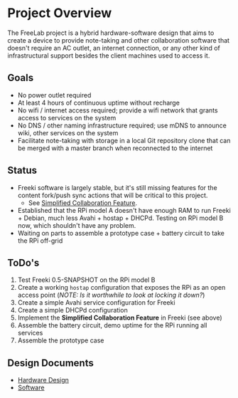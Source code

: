 <!-- Freeki metadata. Do not remove this section!
TITLE: Project Overview
-->
# Project Overview

The FreeLab project is a hybrid hardware-software design that aims to create a device to provide note-taking and other collaboration software that doesn't require an AC outlet, an internet connection, or any other kind of infrastructural support besides the client machines used to access it.

## Goals

- No power outlet required
- At least 4 hours of continuous uptime without recharge
- No wifi / internet access required; provide a wifi network that grants access to services on the system
- No DNS / other naming infrastructure required; use mDNS to announce wiki, other services on the system
- Facilitate note-taking with storage in a local Git repository clone that can be merged with a master branch when reconnected to the internet

## Status

- Freeki software is largely stable, but it's still missing features for the content fork/push sync actions that will be critical to this project.
    - See [Simplified Collaboration Feature](http://localhost:8080/wiki/Projects/Freeki/Planning/Simplified%20Collaboration%20Feature#).
- Established that the RPi model A doesn't have enough RAM to run Freeki + Debian, much less Avahi + hostap + DHCPd. Testing on RPi model B now, which shouldn't have any problem.
- Waiting on parts to assemble a prototype case + battery circuit to take the RPi off-grid

## ToDo's

1. Test Freeki 0.5-SNAPSHOT on the RPi model B
2. Create a working `hostap` configuration that exposes the RPi as an open access point (*NOTE: Is it worthwhile to look at locking it down?*)
3. Create a simple Avahi service configuration for Freeki
4. Create a simple DHCPd configuration
5. Implement the **Simplified Collaboration Feature** in Freeki (see above)
6. Assemble the battery circuit, demo uptime for the RPi running all services
7. Assemble the prototype case

## Design Documents

- [Hardware Design](Hardware%20Design)
- [Software](Software)

<div class="embedded-content" page="Hardware%20Design"></div>
